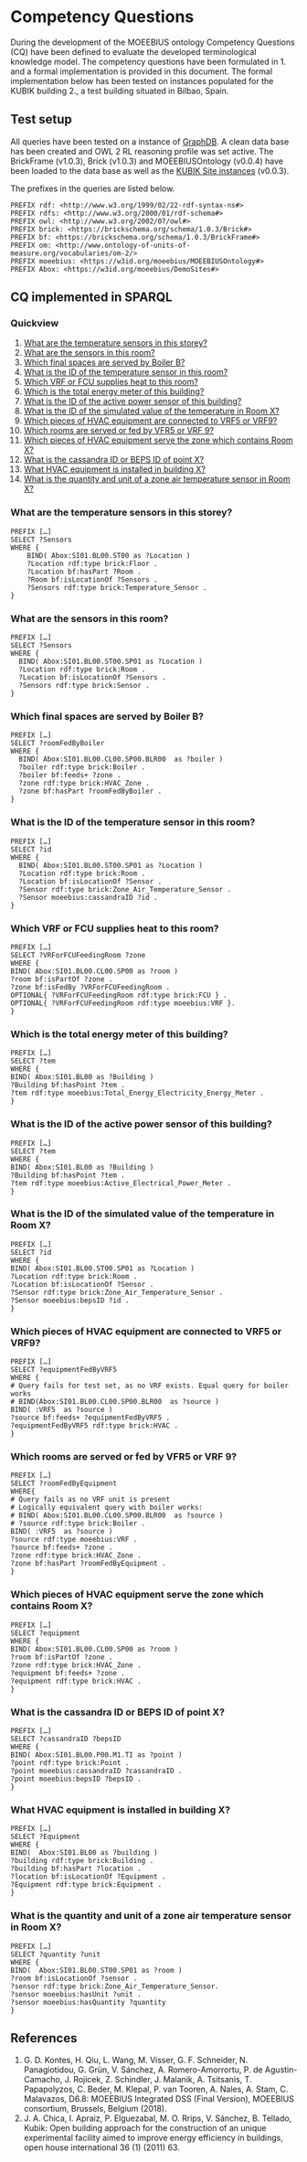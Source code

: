 # Competency Questions

During the development of the MOEEBIUS ontology Competency Questions (CQ) have been defined to evaluate the developed terminological knowledge model. The competency questions have been formulated in 1. and a formal implementation is provided in this document. The formal implementation below has been tested on instances populated for the KUBIK building 2., a test building situated in Bilbao, Spain.

## Test setup

All queries have been tested on a instance of [GraphDB](http://www.ontotext.com). A clean data base has been created and OWL 2 RL reasoning profile was set active. The BrickFrame (v1.0.3), Brick (v1.0.3) and MOEEBIUSOntology (v0.0.4) have been loaded to the data base as well as the [KUBIK Site instances](https://raw.githubusercontent.com/MOEEBIUS/MOEEBIUS_Ontology/master/MOEEBIUSOntology/KUBIKSite-0.0.3.ttl) (v0.0.3).

The prefixes in the queries are listed below.

```sparql
PREFIX rdf: <http://www.w3.org/1999/02/22-rdf-syntax-ns#>
PREFIX rdfs: <http://www.w3.org/2000/01/rdf-schema#>
PREFIX owl: <http://www.w3.org/2002/07/owl#>
PREFIX brick: <https://brickschema.org/schema/1.0.3/Brick#>
PREFIX bf: <https://brickschema.org/schema/1.0.3/BrickFrame#>
PREFIX om: <http://www.ontology-of-units-of-measure.org/vocabularies/om-2/>
PREFIX moeebius: <https://w3id.org/moeebius/MOEEBIUSOntology#>
PREFIX Abox: <https://w3id.org/moeebius/DemoSites#>
```

## CQ implemented in SPARQL

### Quickview

1. [What are the temperature sensors in this storey?](#What-are-the-temperature-sensors-in-this-storey)
2. [What are the sensors in this room?](#What-are-the-sensors-in-this-room)
3. [Which final spaces are served by Boiler B?](#Which-final-spaces-are-served-by-Boiler-B)
4. [What is the ID of the temperature sensor in this room?](#What-is-the-ID-of-the-temperature-sensor-in-this-room)
5. [Which VRF or FCU supplies heat to this room?](#Which-VRF-or-FCU-supplies-heat-to-this-room)
6. [Which is the total energy meter of this building?](#Which-is-the-total-energy-meter-of-this-building)
7. [What is the ID of the active power sensor of this building?](#What-is-the-ID-of-the-active-power-sensor-of-this-building)
8. [What is the ID of the simulated value of the temperature in Room X?](#What-is-the-ID-of-the-simulated-value-of-the-temperature-in-Room-X)
9. [Which pieces of HVAC equipment are connected to VRF5 or VRF9?](#Which-pieces-of-HVAC-equipment-are-connected-to-VRF5-or-VRF9)
10. [Which rooms are served or fed by VFR5 or VRF 9?](#Which-rooms-are-served-or-fed-by-VFR5-or-VRF-9)
11. [Which pieces of HVAC equipment serve the zone which contains Room X?](#Which-pieces-of-HVAC-equipment-serve-the-zone-which-contains-Room-X)
12. [What is the cassandra ID or BEPS ID of point X?](#What-is-the-cassandra-ID-or-BEPS-ID-of-point-X)
13. [What HVAC equipment is installed in building X?](#What-HVAC-equipment-is-installed-in-building-X)
14. [What is the quantity and unit of a zone air temperature sensor in Room X?](#What-is-the-quantity-and-unit-of-a-zone-air-temperature-sensor-in-Room-X)

### What are the temperature sensors in this storey?

```sparql
PREFIX […]
SELECT ?Sensors
WHERE { 
    BIND( Abox:SI01.BL00.ST00 as ?Location )
    ?Location rdf:type brick:Floor .   
    ?Location bf:hasPart ?Room .
    ?Room bf:isLocationOf ?Sensors .
    ?Sensors rdf:type brick:Temperature_Sensor .
}
```

### What are the sensors in this room?


```sparql
PREFIX […]
SELECT ?Sensors
WHERE {
  BIND( Abox:SI01.BL00.ST00.SP01 as ?Location )
  ?Location rdf:type brick:Room .
  ?Location bf:isLocationOf ?Sensors .
  ?Sensors rdf:type brick:Sensor .
}
```

### Which final spaces are served by Boiler B?

```sparql
PREFIX […]
SELECT ?roomFedByBoiler
WHERE {
  BIND( Abox:SI01.BL00.CL00.SP00.BLR00  as ?boiler )
  ?boiler rdf:type brick:Boiler .
  ?boiler bf:feeds+ ?zone .
  ?zone rdf:type brick:HVAC_Zone .
  ?zone bf:hasPart ?roomFedByBoiler .
}
```

### What is the ID of the temperature sensor in this room?

```sparql
PREFIX […]
SELECT ?id
WHERE {
  BIND( Abox:SI01.BL00.ST00.SP01 as ?Location )
  ?Location rdf:type brick:Room .
  ?Location bf:isLocationOf ?Sensor .
  ?Sensor rdf:type brick:Zone_Air_Temperature_Sensor .
  ?Sensor moeebius:cassandraID ?id .
}

```

### Which VRF or FCU supplies heat to this room?

```sparql
PREFIX […]
SELECT ?VRForFCUFeedingRoom ?zone
WHERE {
BIND( Abox:SI01.BL00.CL00.SP00 as ?room )
?room bf:isPartOf ?zone .
?zone bf:isFedBy ?VRForFCUFeedingRoom .
OPTIONAL{ ?VRForFCUFeedingRoom rdf:type brick:FCU } .
OPTIONAL{ ?VRForFCUFeedingRoom rdf:type moeebius:VRF }.
}
```

### Which is the total energy meter of this building?

```sparql
PREFIX […]
SELECT ?tem
WHERE {
BIND( Abox:SI01.BL00 as ?Building )
?Building bf:hasPoint ?tem .
?tem rdf:type moeebius:Total_Energy_Electricity_Energy_Meter .
}
```

### What is the ID of the active power sensor of this building?

```sparql
PREFIX […]
SELECT ?tem
WHERE {
BIND( Abox:SI01.BL00 as ?Building )
?Building bf:hasPoint ?tem .
?tem rdf:type moeebius:Active_Electrical_Power_Meter .
}
```

### What is the ID of the simulated value of the temperature in Room X?

```sparql
PREFIX […]
SELECT ?id
WHERE {
BIND( Abox:SI01.BL00.ST00.SP01 as ?Location )
?Location rdf:type brick:Room .
?Location bf:isLocationOf ?Sensor .
?Sensor rdf:type brick:Zone_Air_Temperature_Sensor .
?Sensor moeebius:bepsID ?id .
}
```

### Which pieces of HVAC equipment are connected to VRF5 or VRF9?

```sparql
PREFIX […]
SELECT ?equipmentFedByVRF5
WHERE {
# Query fails for test set, as no VRF exists. Equal query for boiler works
# BIND(Abox:SI01.BL00.CL00.SP00.BLR00  as ?source )
BIND( :VRF5  as ?source )
?source bf:feeds+ ?equipmentFedByVRF5 .
?equipmentFedByVRF5 rdf:type brick:HVAC .
}
```

### Which rooms are served or fed by VFR5 or VRF 9?

```sparql
PREFIX […]
SELECT ?roomFedByEquipment
WHERE{
# Query fails as no VRF unit is present
# Logically equivalent query with boiler works:
# BIND( Abox:SI01.BL00.CL00.SP00.BLR00  as ?source )
# ?source rdf:type brick:Boiler .
BIND( :VRF5  as ?source )
?source rdf:type moeebius:VRF .
?source bf:feeds+ ?zone .
?zone rdf:type brick:HVAC_Zone .
?zone bf:hasPart ?roomFedByEquipment .
}
```

### Which pieces of HVAC equipment serve the zone which contains Room X?

```sparql
PREFIX […]
SELECT ?equipment
WHERE {
BIND( Abox:SI01.BL00.CL00.SP00 as ?room )
?room bf:isPartOf ?zone .
?zone rdf:type brick:HVAC_Zone .
?equipment bf:feeds+ ?zone .
?equipment rdf:type brick:HVAC .
}
```

### What is the cassandra ID or BEPS ID of point X?

```sparql
PREFIX […]
SELECT ?cassandraID ?bepsID
WHERE {
BIND( Abox:SI01.BL00.P00.M1.TI as ?point )
?point rdf:type brick:Point .
?point moeebius:cassandraID ?cassandraID .
?point moeebius:bepsID ?bepsID .
}
```

### What HVAC equipment is installed in building X?

```sparql
PREFIX […]
SELECT ?Equipment
WHERE {
BIND(  Abox:SI01.BL00 as ?building )
?building rdf:type brick:Building .
?building bf:hasPart ?location .
?location bf:isLocationOf ?Equipment .
?Equipment rdf:type brick:Equipment .
}
```

### What is the quantity and unit of a zone air temperature sensor in Room X?

```sparql
PREFIX […]
SELECT ?quantity ?unit
WHERE {
BIND(  Abox:SI01.BL00.ST00.SP01 as ?room )
?room bf:isLocationOf ?sensor .
?sensor rdf:type brick:Zone_Air_Temperature_Sensor.
?sensor moeebius:hasUnit ?unit .
?sensor moeebius:hasQuantity ?quantity
}
```

## References

1. G. D. Kontes, H. Qiu, L. Wang, M. Visser, G. F. Schneider, N. Panagiotidou, G. Grün, V. Sánchez, A. Romero-Amorrortu, P. de Agustin-Camacho, J. Rojicek, Z. Schindler, J. Malanik, A. Tsitsanis, T. Papapolyzos, C. Beder, M. Klepal, P. van Tooren, A. Nales, A. Stam, C. Malavazos, D6.8: MOEEBIUS Integrated DSS (Final Version), MOEEBIUS consortium, Brussels, Belgium (2018).
2. J. A. Chica, I. Apraiz, P. Elguezabal, M. O. Rrips, V. Sánchez, B. Tellado, Kubik: Open building approach for the construction of an unique experimental facility aimed to improve energy efficiency in buildings, open house international 36 (1) (2011) 63.
